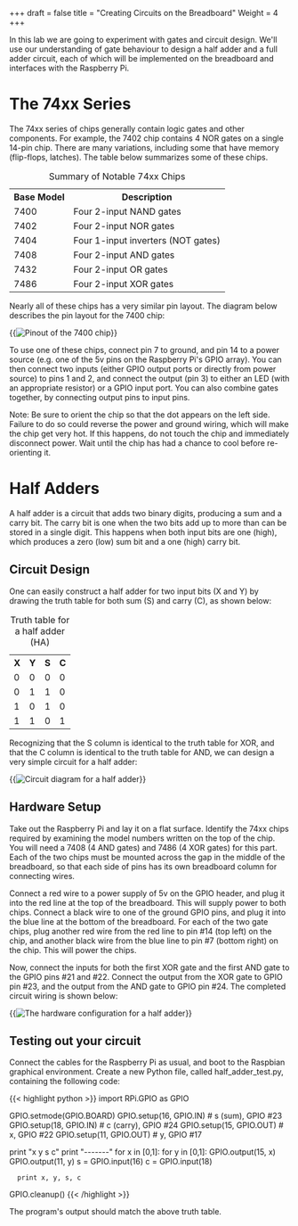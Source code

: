 +++
draft = false
title = "Creating Circuits on the Breadboard"
Weight = 4
+++

In this lab we are going to experiment with gates and circuit design.  We'll use our understanding of gate behaviour to design a half adder and a full adder circuit, each of which will be implemented on the breadboard and interfaces with the Raspberry Pi.

# The 74xx Series
The 74xx series of chips generally contain logic gates and other components.  For example, the 7402 chip contains 4 NOR gates on a single 14-pin chip.  There are many variations, including some that have memory (flip-flops, latches).  The table below summarizes some of these chips.

<table class="wikitable">
<caption>Summary of Notable 74xx Chips</caption>
  <tr>
    <th>Base Model</th>
	<th>Description</th>
  </tr>
  <tr>
    <td>7400</td>
    <td>Four 2-input NAND gates</td>
  </tr>
  <tr>
    <td>7402</td>
    <td>Four 2-input NOR gates</td>
  </tr>
  <tr>
    <td>7404</td>
    <td>Four 1-input inverters (NOT gates)</td>
  </tr>
  <tr>
    <td>7408</td>
    <td>Four 2-input AND gates</td>
  </tr>
  <tr>
    <td>7432</td>
    <td>Four 2-input OR gates</td>
  </tr>
  <tr>
    <td>7486</td>
    <td>Four 2-input XOR gates</td>
  </tr>
</table> 

Nearly all of these chips has a very similar pin layout.  The diagram below describes the pin layout for the 7400 chip:

{{<img src="/images/7400_pinout.png" alt="Pinout of the 7400 chip" />}}

To use one of these chips, connect pin 7 to ground, and pin 14 to a power source (e.g. one of the 5v pins on the Raspberry Pi's GPIO array).  You can then connect two inputs (either GPIO output ports or directly from power source) to pins 1 and 2, and connect the output (pin 3) to either an LED (with an appropriate resistor) or a GPIO input port.  You can also combine gates together, by connecting output pins to input pins.

Note:  Be sure to orient the chip so that the dot appears on the left side.  Failure to do so could reverse the power and ground wiring, which will make the chip get very hot.  If this happens, do not touch the chip and immediately disconnect power.  Wait until the chip has had a chance to cool before re-orienting it.

# Half Adders
A half adder is a circuit that adds two binary digits, producing a sum and a carry bit.  The carry bit is one when the two bits add up to more than can be stored in a single digit.  This happens when both input bits are one (high), which produces a zero (low) sum bit and a one (high) carry bit.

## Circuit Design
One can easily construct a half adder for two input bits (X and Y) by drawing the truth table for both sum (S) and carry (C), as shown below:

<table class="wikitable">
  <caption>Truth table for a half adder (HA)</caption>
  <tr>
    <th>X</th>
	<th>Y</th>
	<th>S</th>
	<th>C</th>
  </tr>
  <tr>
    <td>0</td>
    <td>0</td>
    <td>0</td>
    <td>0</td>
  </tr>
  <tr>
    <td>0</td>
    <td>1</td>
    <td>1</td>
    <td>0</td>
  </tr>
  <tr>
    <td>1</td>
    <td>0</td>
    <td>1</td>
    <td>0</td>
  </tr>
  <tr>
    <td>1</td>
    <td>1</td>
    <td>0</td>
    <td>1</td>
  </tr>
</table>

Recognizing that the S column is identical to the truth table for XOR, and that the C column is identical to the truth table for AND, we can design a very simple circuit for a half adder:

{{<img src="/images/half_adder.png" alt="Circuit diagram for a half adder" />}}

## Hardware Setup
Take out the Raspberry Pi and lay it on a flat surface.  Identify the 74xx chips required by examining the model numbers written on the top of the chip.  You will need a 7408 (4 AND gates) and 7486 (4 XOR gates) for this part.  Each of the two chips must be mounted across the gap in the middle of the breadboard, so that each side of pins has its own breadboard column for connecting wires.

Connect a red wire to a power supply of 5v on the GPIO header, and plug it into the red line at the top of the breadboard.  This will supply power to both chips.  Connect a black wire to one of the ground GPIO pins, and plug it into the blue line at the bottom of the breadboard.  For each of the two gate chips, plug another red wire from the red line to pin #14 (top left) on the chip, and another black wire from the blue line to pin #7 (bottom right) on the chip.  This will power the chips.

Now, connect the inputs for both the first XOR gate and the first AND gate to the GPIO pins #21 and #22.  Connect the output from the XOR gate to GPIO pin #23, and the output from the AND gate to GPIO pin #24.  The completed circuit wiring is shown below:

{{<img src="/images/half_adder_bb.png" alt="The hardware configuration for a half adder" />}}

## Testing out your circuit
Connect the cables for the Raspberry Pi as usual, and boot to the Raspbian graphical environment.  Create a new Python file, called half_adder_test.py, containing the following code:

{{< highlight python >}}
import RPi.GPIO as GPIO

GPIO.setmode(GPIO.BOARD)
GPIO.setup(16, GPIO.IN)  # s (sum),   GPIO #23
GPIO.setup(18, GPIO.IN)  # c (carry), GPIO #24
GPIO.setup(15, GPIO.OUT) # x,         GPIO #22
GPIO.setup(11, GPIO.OUT) # y,         GPIO #17

print "x y s c"
print "-------"
for x in [0,1]:
   for y in [0,1]:
      GPIO.output(15, x)
	  GPIO.output(11, y)
	  s = GPIO.input(16)
	  c = GPIO.input(18)
	  
	  print x, y, s, c

GPIO.cleanup()
{{< /highlight >}}

The program's output should match the above truth table.